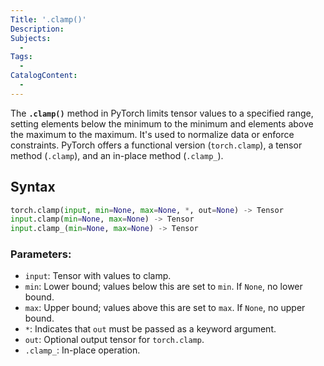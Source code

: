 ```yaml
---
Title: '.clamp()'
Description:
Subjects: 
  -  
Tags:
  -  
CatalogContent:
  -  
---
```


The **`.clamp()`** method in PyTorch limits tensor values to a specified range, setting elements below the minimum to the minimum and elements above the maximum to the maximum. It's used to normalize data or enforce constraints. PyTorch offers a functional version (`torch.clamp`), a tensor method (`.clamp`), and an in-place method (`.clamp_`).

## Syntax

```python
torch.clamp(input, min=None, max=None, *, out=None) -> Tensor
input.clamp(min=None, max=None) -> Tensor
input.clamp_(min=None, max=None) -> Tensor
```
### Parameters:

- `input`: Tensor with values to clamp.
- `min`: Lower bound; values below this are set to `min`. If `None`, no lower bound.
- `max`: Upper bound; values above this are set to `max`. If `None`, no upper bound.
- `*`: Indicates that `out` must be passed as a keyword argument.
- `out`: Optional output tensor for `torch.clamp`.
- `.clamp_`: In-place operation.


